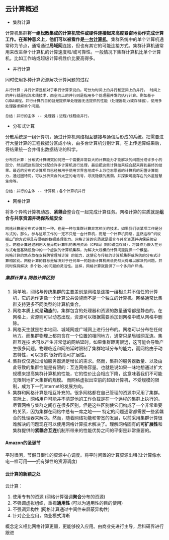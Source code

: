 ## 云计算概述

- 集群计算 

计算机集群**将一组松散集成的计算机软件或硬件连接起来高度紧密地协作完成计算工作。**在某种意义上，他们可以被看作是**<u>一台计算机</u>**。集群系统中的单个计算机通常称为节点，通常通过**局域网**连接，但也有其它的可能连接方式。集群计算机通常用来改进单个计算机的计算速度和/或可靠性。一般情况下集群计算机比单个计算机，比如工作站或超级计算机性价比要高得多。

- 并行计算

同时使用多种计算资源解决计算问题的过程

```
并行计算：并行计算是相对于串行计算来说的。可分为时间上的并行和空间上的并行。 时间上的并行就是指流水线技术，而空间上的并行则是指用多个处理器并发的执行计算。例如基于CUDA编程。并行计算的目的就是提供单处理器无法提供的性能（处理器能力或存储器），使用多处理器求解单个问题。

总结：并行的主体 -- 处理器；进程/线程级并行。
```

- 分布式计算

分散系统是一组计算机，通过计算机网络相互链接与通信后形成的系统。把需要进行大量计算的工程数据分区成小块，由多台计算机分别计算，在上传运算结果后，将结果统一合并得出数据结论的科学。

```
分布式计算：分布式计算研究如何把一个需要非常巨大的计算能力才能解决的问题分成许多小的部分，然后把这些部分分配给许多计算机进行处理，最后把这些计算结果综合起来得到最终的结果。最近的分布式计算项目已经被用于使用世界各地成千上万位志愿者的计算机的闲置计算能力，通过因特网，可以分析来自外太空的电讯号，寻找隐蔽的黑洞，并探索可能存在的外星智慧生命等。

总结：并行的主体 -- 计算机；各个计算机并行
```

- 网格计算

将多个异构计算机动态、**紧耦合**整合在一起完成计算任务。网格计算的实质就是**组合与共享资源并确保系统安全**

```
网格计算是分布式计算的一种，也是一种与集群计算非常相关的技术。如果我们说某项工作是分布式的，那么，参与这项工作的一定不只是一台计算机，而是一个计算机网络，显然这种“蚂蚁搬山”的方式将具有很强的数据处理能力。网格计算的实质就是组合与共享资源并确保系统安全。网格计算通过利用大量异构计算机的未用资源（CPU周 期和磁盘存储），将其作为嵌入在分布式电信基础设施中的一个虚拟的计算机集群，为解决大规模的计算问题提供一个模型。
网格计算的焦点放在支持跨管理域计算 的能力，这使它与传统的计算机集群或传统的分布式计算相区别。网格计算的目标是解决对于任何单一的超级计算机来说仍然大得难以解决的问题，并同时保持解决 多个较小的问题的灵活性。这样，网格计算就提供了一个多用户环境。
```

##### 集群计算 & 网格计算区别

1. 简单地，网格与传统集群的主要差别是网格是连接一组相关并不信任的计算机，它的运作更像一个计算公共设施而不是一个独立的计算机。网格通常比集群支持更多不同类型的计算机集合。
2. 网格本质上就是**动态**的，集群包含的处理器和资源的数量通常都是静态的。在网格上，资源则可以动态出现，资源可以根据需要添加到网格中或从网格中删除。
3. 网格天生就是在本地网、城域网或广域网上进行分布的。网格可以分布在任何地方。而集群物理上都包含在一个位置的相同地方，通常只是局域网互连。集群互连技 术可以产生非常低的网络延时，如果集群距离很远，这可能会导致产生很多问题。物理临近和网络延时限制了集群地域分布的能力，而网格由于动态特性，可以提供 很好的高可扩展性。
4. 集群仅仅通过增加服务器满足增长的需求。然而，集群的服务器数量、以及由此导致的集群性能是有限的：互连网络容量。也就是说如果一味地想通过扩大规模来提高集群计算机的性能，它的性价比会相应下降，这意味着我们不可能无限制地扩大集群的规模。 而网格虚拟出空前的超级计算机，不受规模的限制，成为下一代Internet的发展方向。
5. 集群和网格计算是相互补充的。很多网格都在自己管理的资源中采用了集群。实际上，网格用户可能并不清楚他的工作负载是在一个远程的集群上执行的。尽管网格与集群之间存在很多区别，但是这些区别使它们构成了一个非常重要的关系，因为集群在网格中总有一席之地—— 特定的问题通常都需要一些紧耦合的处理器来解决。然而，随着网络功能和带宽的发展，以前采用集群计算很难解决的问题现在可以使用网格计算技术解决了。理解网格固有的**可扩展性**和集群提供的**紧耦合互连**机制所带来的性能优势之间的平衡是非常重要的。

#### Amazon的圣诞节

平时很闲，节假日很忙的资源中心调度。将平时闲置的计算资源出租(让计算像水电一样可用——拥有弹性的资源调度)

#### 云计算的新颖之处

云计算：

1. 使用专有的资源 (网格计算强调**聚合**分布的资源)
2. 不强调虚拟组织，重视**通用性** (可以为通用性的目的使用)
3. 不强调异构性 (网格计算通过中间件来屏蔽异构性)
4. 针对企业应用，商业模式清晰

概念定义相比网格计算更弱，更能够投入应用。由商业先进行主导，后科研界进行跟进